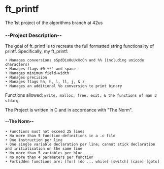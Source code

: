 # ft_printf
The 1st project of the algorithms branch at 42us

### --Project Description--

The goal of ft_printf is to recreate the full formatted string functionality of printf. Specifically, my ft_printf:

    • Manages conversions sSpdDioOuUxXcCn and %% (including unicode characters)
    • Manages flags #0-+*' and space
    • Manages minimum field-width
    • Manages precision
    • Manages flags hh, h, l, ll, j, & z
    • Manages an additional %b conversion to print binary

Functions allowed: ```write, malloc, free, exit, & the functions of man 3 stdarg```.

The Project is written in C and in accordance with "The Norm".

#### --The Norm--

    • Functions must not exceed 25 lines
    • No more than 5 function-definitions in a .c file
    • One instruction per line
    • One single variable declaration per line; cannot stick declaration and initialisation on the same line
    • No more than 5 variables per bloc
    • No more than 4 parameters per function
    • Forbidden functions are: [for] [do ... while] [switch] [case] [goto]
